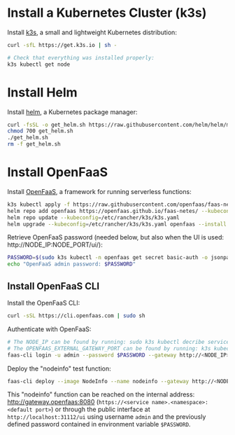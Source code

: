 # Install a Kubernetes Cluster (k3s) 

Install [k3s](https://k3s.io/), a small and lightweight Kubernetes distribution:

```bash 
curl -sfL https://get.k3s.io | sh -

# Check that everything was installed properly:
k3s kubectl get node
```

# Install Helm

Install [helm](https://helm.sh/), a Kubernetes package manager:

```bash
curl -fsSL -o get_helm.sh https://raw.githubusercontent.com/helm/helm/master/scripts/get-helm-3
chmod 700 get_helm.sh
./get_helm.sh
rm -f get_helm.sh
```

# Install OpenFaaS 

Install [OpenFaaS](https://www.openfaas.com/), a framework for running serverless functions:

```bash
k3s kubectl apply -f https://raw.githubusercontent.com/openfaas/faas-netes/master/namespaces.yml
helm repo add openfaas https://openfaas.github.io/faas-netes/ --kubeconfig=/etc/rancher/k3s/k3s.yaml 
helm repo update --kubeconfig=/etc/rancher/k3s/k3s.yaml
helm upgrade --kubeconfig=/etc/rancher/k3s/k3s.yaml openfaas --install openfaas/openfaas --namespace openfaas --set functionNamespace=openfaas-fn --set generateBasicAuth=true
```

Retrieve OpenFaaS password (needed below, but also when the UI is used: http://NODE_IP:NODE_PORT/ui/):
```bash
PASSWORD=$(sudo k3s kubectl -n openfaas get secret basic-auth -o jsonpath="{.data.basic-auth-password}" | base64 --decode) && \
echo "OpenFaaS admin password: $PASSWORD"
```

## Install OpenFaaS CLI

Install the OpenFaaS CLI:
```bash
curl -sSL https://cli.openfaas.com | sudo sh
```

Authenticate with OpenFaaS:
```bash
# The NODE_IP can be found by running: sudo k3s kubectl decribe service/kubernetes
# The OPENFAAS_EXTERNAL_GATEWAY_PORT can be found by running: k3s kubectl get services --namespace openfaas
faas-cli login -u admin --password $PASSWORD --gateway http://<NODE_IP>:<OPENFAAS_EXTERNAL_GATEWAY_PORT>
```

Deploy the "nodeinfo" test function:
```bash
faas-cli deploy --image NodeInfo --name nodeinfo --gateway http://<NODE_IP>:<OPENFAAS_EXTERNAL_GATEWAY_PORT>
```

This "nodeinfo" function can be reached on the internal address: http://gateway.openfaas:8080 (`https://<service name>.<namespace>:<default port>`) or 
through the public interface at `http://localhost:31112/ui` using username `admin` and the previously defined password contained in environment variable `$PASSWORD`.
